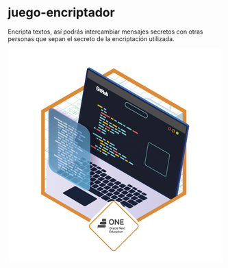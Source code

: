 # juego-encriptador
Encripta textos, así podrás intercambiar mensajes secretos con otras personas que sepan el secreto de la encriptación utilizada.

<p align="center" >
     <img width="500" heigth="300" src="https://github.com/Carol-dc/juego-encriptador/blob/main/Insignia-Juego-Encriptador.png">
</p>


